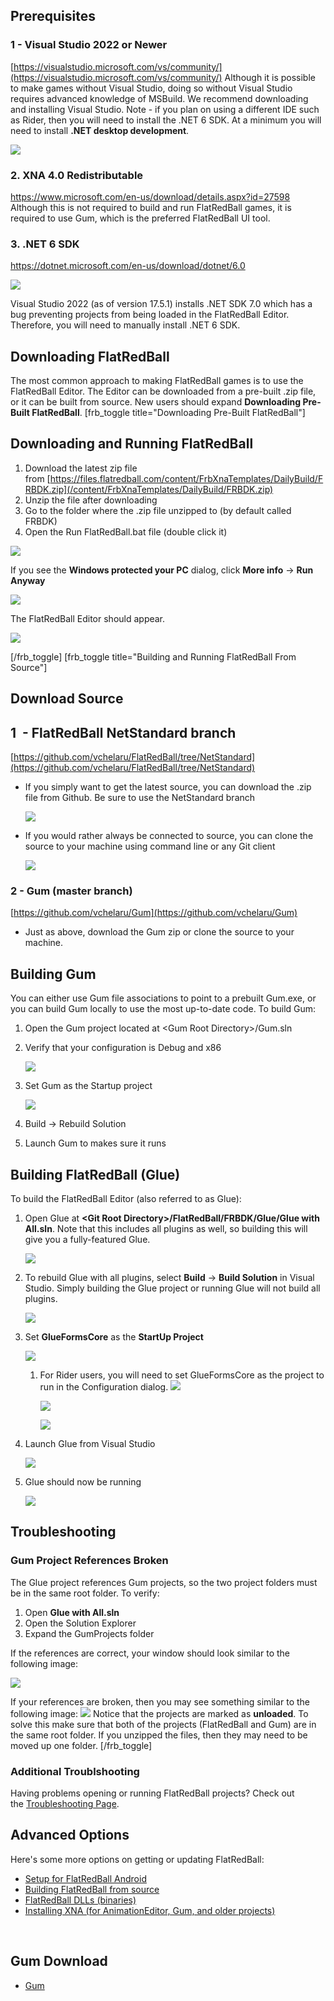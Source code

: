 ## Prerequisites

### 1 - Visual Studio 2022 or Newer

[https://visualstudio.microsoft.com/vs/community/](https://visualstudio.microsoft.com/vs/community/) Although it is possible to make games without Visual Studio, doing so without Visual Studio requires advanced knowledge of MSBuild. We recommend downloading and installing Visual Studio. Note - if you plan on using a different IDE such as Rider, then you will need to install the .NET 6 SDK. At a minimum you will need to install **.NET desktop development**.

![](/media/2021-08-img_610caaac075b7.png)

### 

### 2. XNA 4.0 Redistributable

<https://www.microsoft.com/en-us/download/details.aspx?id=27598> Although this is not required to build and run FlatRedBall games, it is required to use Gum, which is the preferred FlatRedBall UI tool.

### 3. .NET 6 SDK

<https://dotnet.microsoft.com/en-us/download/dotnet/6.0>

![](/media/2023-03-img_6415bcb385f79.png)

Visual Studio 2022 (as of version 17.5.1) installs .NET SDK 7.0 which has a bug preventing projects from being loaded in the FlatRedBall Editor. Therefore, you will need to manually install .NET 6 SDK.

## Downloading FlatRedBall

The most common approach to making FlatRedBall games is to use the FlatRedBall Editor. The Editor can be downloaded from a pre-built .zip file, or it can be built from source. New users should expand **Downloading Pre-Built FlatRedBall**. \[frb_toggle title="Downloading Pre-Built FlatRedBall"\]

## Downloading and Running FlatRedBall

1.  Download the latest zip file from [https://files.flatredball.com/content/FrbXnaTemplates/DailyBuild/FRBDK.zip](/content/FrbXnaTemplates/DailyBuild/FRBDK.zip)
2.  Unzip the file after downloading
3.  Go to the folder where the .zip file unzipped to (by default called FRBDK)
4.  Open the Run FlatRedBall.bat file (double click it)

![](/media/2023-07-img_64b932f820fb5.png)

If you see the **Windows protected your PC** dialog, click **More info** -\> **Run Anyway**

![](/media/2023-07-img_64b938bddd912.png)

The FlatRedBall Editor should appear.

![](/media/2022-12-img_639d07e85b8d9.png)

\[/frb_toggle\] \[frb_toggle title="Building and Running FlatRedBall From Source"\]

## Download Source

### 

## 1  - FlatRedBall NetStandard branch

[https://github.com/vchelaru/FlatRedBall/tree/NetStandard](https://github.com/vchelaru/FlatRedBall/tree/NetStandard)

-   If you simply want to get the latest source, you can download the .zip file from Github. Be sure to use the NetStandard branch

    ![](/media/2020-04-img_5e9090ee03fd4.png)

-   If you would rather always be connected to source, you can clone the source to your machine using command line or any Git client

    ![](/media/2020-04-img_5e90918a30dcb.png)

### 2 - Gum (master branch)

[https://github.com/vchelaru/Gum](https://github.com/vchelaru/Gum)

-   Just as above, download the Gum zip or clone the source to your machine.

## Building Gum

You can either use Gum file associations to point to a prebuilt Gum.exe, or you can build Gum locally to use the most up-to-date code. To build Gum:

1.  Open the Gum project located at \<Gum Root Directory\>/Gum.sln

2.  Verify that your configuration is Debug and x86

    ![](/media/2023-01-img_63c0a48ce7355.png)

3.  Set Gum as the Startup project

    ![](/media/2023-01-img_63c0a4c232125.png)

4.  Build -\> Rebuild Solution

5.  Launch Gum to makes sure it runs

## Building FlatRedBall (Glue)

To build the FlatRedBall Editor (also referred to as Glue):

1.  Open Glue at **\<Git Root Directory\>/FlatRedBall/FRBDK/Glue/Glue with All.sln**. Note that this includes all plugins as well, so building this will give you a fully-featured Glue.

    ![](/media/2020-04-img_5e88de0c12613.png)

2.  To rebuild Glue with all plugins, select **Build** -\> **Build Solution** in Visual Studio. Simply building the Glue project or running Glue will not build all plugins.

    ![](/media/2020-04-img_5e88de8708323.png)

3.  Set **GlueFormsCore** as the ****StartUp Project****

    ![](/media/2020-04-img_5e88dee2ddb7c.png)

    1.  For Rider users, you will need to set GlueFormsCore as the project to run in the Configuration dialog. ![](https://cdn.discordapp.com/attachments/819954682029277185/1059153024741818469/image.png)

        ![](/media/2023-01-img_63b1bbc5166d9.png)

        ![](/media/2023-01-img_63b1bbcfa6175.png)

4.  Launch Glue from Visual Studio

    ![](/media/2023-01-img_63b1b63c992f6.png)

5.  Glue should now be running

    ![](/media/2023-01-img_63b1b711b3416.png)

## Troubleshooting

### Gum Project References Broken

The Glue project references Gum projects, so the two project folders must be in the same root folder. To verify:

1.  Open **Glue with All.sln**
2.  Open the Solution Explorer
3.  Expand the GumProjects folder

If the references are correct, your window should look similar to the following image:

![](/media/2020-04-img_5e9098ba3d6ef.png)

If your references are broken, then you may see something similar to the following image: ![](/media/2020-04-img_5e9098e234103.png) Notice that the projects are marked as **unloaded**. To solve this make sure that both of the projects (FlatRedBall and Gum) are in the same root folder. If you unzipped the files, then they may need to be moved up one folder. \[/frb_toggle\]

### Additional Troublshooting

Having problems opening or running FlatRedBall projects? Check out the [Troubleshooting Page](/uncategorized/troubleshooting-installation.md).

## Advanced Options

Here's some more options on getting or updating FlatRedBall:

-   [Setup for FlatRedBall Android](/documentation/tools/glue-reference/multi-platform/glue-how-to-create-a-flatredball-android-project/android-setup.md)
-   [Building FlatRedBall from source](/flatredball-source.md)
-   [FlatRedBall DLLs (binaries)](/flatredball-dlls.md)
-   [Installing XNA (for AnimationEditor, Gum, and older projects)](/visual-studio-2019-xna-setup.md)

 

## Gum Download

-   [Gum](/content/Tools/Gum/Gum.zip)
